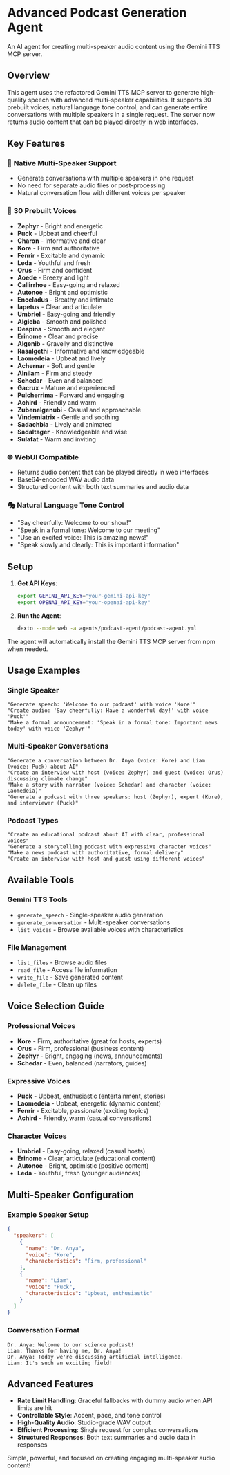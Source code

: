 # Advanced Podcast Generation Agent

An AI agent for creating multi-speaker audio content using the Gemini TTS MCP server.

## Overview

This agent uses the refactored Gemini TTS MCP server to generate high-quality speech with advanced multi-speaker capabilities. It supports 30 prebuilt voices, natural language tone control, and can generate entire conversations with multiple speakers in a single request. The server now returns audio content that can be played directly in web interfaces.

## Key Features

### 🎤 **Native Multi-Speaker Support**
- Generate conversations with multiple speakers in one request
- No need for separate audio files or post-processing
- Natural conversation flow with different voices per speaker

### 🎵 **30 Prebuilt Voices**
- **Zephyr** - Bright and energetic
- **Puck** - Upbeat and cheerful
- **Charon** - Informative and clear
- **Kore** - Firm and authoritative
- **Fenrir** - Excitable and dynamic
- **Leda** - Youthful and fresh
- **Orus** - Firm and confident
- **Aoede** - Breezy and light
- **Callirrhoe** - Easy-going and relaxed
- **Autonoe** - Bright and optimistic
- **Enceladus** - Breathy and intimate
- **Iapetus** - Clear and articulate
- **Umbriel** - Easy-going and friendly
- **Algieba** - Smooth and polished
- **Despina** - Smooth and elegant
- **Erinome** - Clear and precise
- **Algenib** - Gravelly and distinctive
- **Rasalgethi** - Informative and knowledgeable
- **Laomedeia** - Upbeat and lively
- **Achernar** - Soft and gentle
- **Alnilam** - Firm and steady
- **Schedar** - Even and balanced
- **Gacrux** - Mature and experienced
- **Pulcherrima** - Forward and engaging
- **Achird** - Friendly and warm
- **Zubenelgenubi** - Casual and approachable
- **Vindemiatrix** - Gentle and soothing
- **Sadachbia** - Lively and animated
- **Sadaltager** - Knowledgeable and wise
- **Sulafat** - Warm and inviting

### 🌐 **WebUI Compatible**
- Returns audio content that can be played directly in web interfaces
- Base64-encoded WAV audio data
- Structured content with both text summaries and audio data

### 🎭 **Natural Language Tone Control**
- "Say cheerfully: Welcome to our show!"
- "Speak in a formal tone: Welcome to our meeting"
- "Use an excited voice: This is amazing news!"
- "Speak slowly and clearly: This is important information"

## Setup

1. **Get API Keys**:
   ```bash
   export GEMINI_API_KEY="your-gemini-api-key"
   export OPENAI_API_KEY="your-openai-api-key"
   ```

2. **Run the Agent**:
   ```bash
   dexto --mode web -a agents/podcast-agent/podcast-agent.yml
   ```

The agent will automatically install the Gemini TTS MCP server from npm when needed.

## Usage Examples

### Single Speaker
```
"Generate speech: 'Welcome to our podcast' with voice 'Kore'"
"Create audio: 'Say cheerfully: Have a wonderful day!' with voice 'Puck'"
"Make a formal announcement: 'Speak in a formal tone: Important news today' with voice 'Zephyr'"
```

### Multi-Speaker Conversations
```
"Generate a conversation between Dr. Anya (voice: Kore) and Liam (voice: Puck) about AI"
"Create an interview with host (voice: Zephyr) and guest (voice: Orus) discussing climate change"
"Make a story with narrator (voice: Schedar) and character (voice: Laomedeia)"
"Generate a podcast with three speakers: host (Zephyr), expert (Kore), and interviewer (Puck)"
```

### Podcast Types
```
"Create an educational podcast about AI with clear, professional voices"
"Generate a storytelling podcast with expressive character voices"
"Make a news podcast with authoritative, formal delivery"
"Create an interview with host and guest using different voices"
```

## Available Tools

### **Gemini TTS Tools**
- `generate_speech` - Single-speaker audio generation
- `generate_conversation` - Multi-speaker conversations
- `list_voices` - Browse available voices with characteristics

### **File Management**
- `list_files` - Browse audio files
- `read_file` - Access file information
- `write_file` - Save generated content
- `delete_file` - Clean up files

## Voice Selection Guide

### **Professional Voices**
- **Kore** - Firm, authoritative (great for hosts, experts)
- **Orus** - Firm, professional (business content)
- **Zephyr** - Bright, engaging (news, announcements)
- **Schedar** - Even, balanced (narrators, guides)

### **Expressive Voices**
- **Puck** - Upbeat, enthusiastic (entertainment, stories)
- **Laomedeia** - Upbeat, energetic (dynamic content)
- **Fenrir** - Excitable, passionate (exciting topics)
- **Achird** - Friendly, warm (casual conversations)

### **Character Voices**
- **Umbriel** - Easy-going, relaxed (casual hosts)
- **Erinome** - Clear, articulate (educational content)
- **Autonoe** - Bright, optimistic (positive content)
- **Leda** - Youthful, fresh (younger audiences)

## Multi-Speaker Configuration

### **Example Speaker Setup**
```json
{
  "speakers": [
    {
      "name": "Dr. Anya",
      "voice": "Kore",
      "characteristics": "Firm, professional"
    },
    {
      "name": "Liam",
      "voice": "Puck", 
      "characteristics": "Upbeat, enthusiastic"
    }
  ]
}
```

### **Conversation Format**
```
Dr. Anya: Welcome to our science podcast!
Liam: Thanks for having me, Dr. Anya!
Dr. Anya: Today we're discussing artificial intelligence.
Liam: It's such an exciting field!
```

## Advanced Features

- **Rate Limit Handling**: Graceful fallbacks with dummy audio when API limits are hit
- **Controllable Style**: Accent, pace, and tone control
- **High-Quality Audio**: Studio-grade WAV output
- **Efficient Processing**: Single request for complex conversations
- **Structured Responses**: Both text summaries and audio data in responses

Simple, powerful, and focused on creating engaging multi-speaker audio content! 